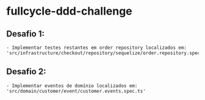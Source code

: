 # fullcycle-ddd-challenge

## Desafio 1:
    - Implementar testes restantes em order repository localizados em: 'src/infrastructure/checkout/repository/sequelize/order.repository.spec.ts'

## Desafio 2:
    - Implementar eventos de domínio localizados em: 'src/domain/customer/event/customer.events.spec.ts'